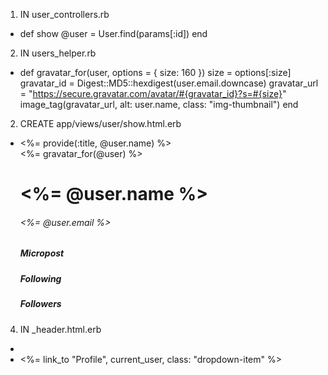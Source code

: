 <!-- create user profile page-->
1. IN user_controllers.rb 
-   def show
        @user = User.find(params[:id])
    end
<!-- the function above will tell our show page to find the information based on user id parameter-->

2. IN users_helper.rb
-   def gravatar_for(user, options = { size: 160 })
        size = options[:size]
        gravatar_id = Digest::MD5::hexdigest(user.email.downcase)
        gravatar_url = "https://secure.gravatar.com/avatar/#{gravatar_id}?s=#{size}"
        image_tag(gravatar_url, alt: user.name, class: "img-thumbnail")
    end
<!-- Add the function above, Gravatar is an image that represents you online, lets use gravatar for now in order for us to have a simple image representation -->

2. CREATE app/views/user/show.html.erb <!-- show is the file name of our view profile -->
-   <%= provide(:title, @user.name) %>
    <div class="row">
        <div class="col-md-12">
            <div class="card">
                <div class="card-body">
                    <div class="row">
                        <div class="col-md-2">
                            <%= gravatar_for(@user) %>
                        </div>
                        <div class="col-md-6">
                            <h1><%= @user.name %></h1>
                            <h6><%= @user.email %></h6>
                        </div>
                        <div class="col-md-4">
                            <h5 class="d-inline p-3">Micropost</h5>
                            <h5 class="d-inline p-3">Following</h5>
                            <h5 class="d-inline p-3">Followers</h5>
                        </div>
                    </div>
                </div>
            </div>
        </div>
    </div>
<!-- the block of code above will show our user information, as you noticed we called the "gravatar_for" function, this will display a avatar based on our email -->

4. IN _header.html.erb
-   <li><%= link_to "Profile", current_user, class: "dropdown-item" %></li>
<!-- replace the link profile into the line above, this will let us go to our profile as current_user -->

<!-- now test the project in browser -->